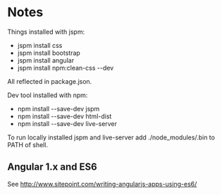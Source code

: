 Notes
=====
Things installed with jspm:
- jspm install css
- jspm install bootstrap
- jspm install angular
- jspm install npm:clean-css --dev

All reflected in package.json.

Dev tool installed with npm:
- npm install --save-dev jspm
- npm install --save-dev html-dist
- npm install --save-dev live-server

To run locally installed jspm and live-server add ./node_modules/.bin to PATH of shell.

Angular 1.x and ES6
-------------------
See http://www.sitepoint.com/writing-angularjs-apps-using-es6/
